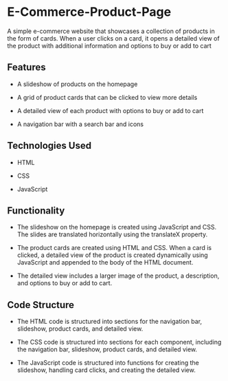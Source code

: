 # E-Commerce-Product-Page

A simple e-commerce website that showcases a collection of products in the form of cards. When a user clicks on a card, it opens a detailed view of the product with additional information and options to buy or add to cart

## Features
- A slideshow of products on the homepage

- A grid of product cards that can be clicked to view more details

- A detailed view of each product with options to buy or add to cart

- A navigation bar with a search bar and icons

## Technologies Used
- HTML

- CSS

- JavaScript
  
## Functionality

- The slideshow on the homepage is created using JavaScript and CSS. The slides are translated horizontally using the translateX property.

- The product cards are created using HTML and CSS. When a card is clicked, a detailed view of the product is created dynamically using JavaScript and appended to the body of the HTML document.

- The detailed view includes a larger image of the product, a description, and options to buy or add to cart.

## Code Structure

- The HTML code is structured into sections for the navigation bar, slideshow, product cards, and detailed view.

- The CSS code is structured into sections for each component, including the navigation bar, slideshow, product cards, and detailed view.

- The JavaScript code is structured into functions for creating the slideshow, handling card clicks, and creating the detailed view.
